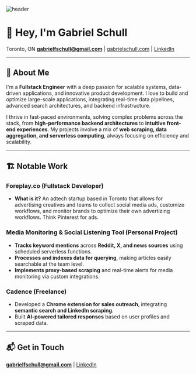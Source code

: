 ![header](https://capsule-render.vercel.app/api?type=slice)

# 👋 Hey, I'm Gabriel Schull

Toronto, ON
**gabrielfschull@gmail.com** | [gabrielschull.com](https://gabrielschull.com)  | [LinkedIn](https://linkedin.com/in/gabrielschull)

---

## 🚀 About Me  

I'm a **Fullstack Engineer** with a deep passion for scalable systems, data-driven applications, and innovative product development. I love to build and optimize large-scale applications, integrating real-time data pipelines, advanced search architectures, and backend infrastructure.  

I thrive in fast-paced environments, solving complex problems across the stack, from **high-performance backend architectures** to **intuitive front-end experiences**. My projects involve a mix of **web scraping, data aggregation, and serverless computing**, always focusing on efficiency and scalability.

---

## 🏗️ Notable Work  

### **Foreplay.co** (Fullstack Developer)  
- **What is it?** An adtech startup based in Toronto that allows for advertising creatives and teams to collect social media ads, customize workflows, and monitor brands to optimize their own advertizing workflows. Think Pinterest for ads.

### **Media Monitoring & Social Listening Tool** (Personal Project)  
- **Tracks keyword mentions** across **Reddit, X, and news sources** using scheduled serverless functions.  
- **Processes and indexes data for querying**, making articles easily searchable at the team level.  
- **Implements proxy-based scraping** and real-time alerts for media monitoring via custom integrations. 

### **Cadence (Freelance)**  
- Developed a **Chrome extension for sales outreach**, integrating **semantic search and LinkedIn scraping**.  
- Built **AI-powered tailored responses** based on user profiles and scraped data.  

---

## 📬 Get in Touch  
**gabrielfschull@gmail.com** | [LinkedIn](https://linkedin.com/in/gabrielschull)  
